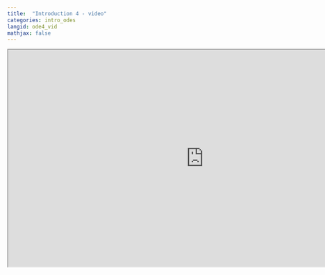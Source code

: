 ```yaml
---
title:  "Introduction 4 - video"
categories: intro_odes
langid: ode4_vid
mathjax: false
---
```


<iframe width="900" height="500"
	src="https://www.youtube.com/embed/51zF1oaWtfc?rel=0">
</iframe>

